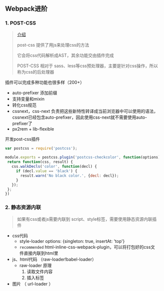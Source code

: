 ## Webpack进阶

### 1. POST-CSS

> [介绍](https://www.ibm.com/developerworks/cn/web/1604-postcss-css/index.html)
>
> post-css 提供了用js来处理css的方法
>
> 它会将css代码解析成AST，其余功能交由插件完成
>
> POST-CSS 相对于 sass、less等css预处理器，主要是针对css操作，所以称为css的后处理器

插件可以完成多种功能也很多样（200+）

- auto-prefixer 添加前缀 
- 支持变量和mixin
- 转化css规范
- cssnext，css-next 负责把这些新特性转译成当前浏览器中可以使用的语法，cssnext已经包含auto-prefixer，因此使用css-next就不需要使用auto-prefixer了
- px2rem + lib-flexible

开发post-css插件

```js
var postcss = require('postcss');
 
module.exports = postcss.plugin('postcss-checkcolor', function(options) {
 return function(css, result) {
   css.walkDecls('color', function(decl) {
     if (decl.value == 'black') {
       result.warn('No black color.', {decl: decl});
     }
   });
 };
})

```



### 2. 静态资源内联

> 如果有css或者js需要内联到 script、style标签，需要使用静态资源内联插件

- css代码 
  - style-loader options: {singleton: true, insertAt: 'top'}
  - `recommended` html-inline-css-webpack-plugin，可以将打包好的css文件直接内联到html里
- js、html代码 （raw-loader!babel-loader）
  - raw-loader 原理
    1. 读取文件内容
    2. 插入标签
- 图片 （ url-loader ）













